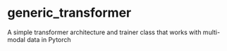 # generic_transformer
A simple transformer architecture and trainer class that works with multi-modal data in Pytorch
